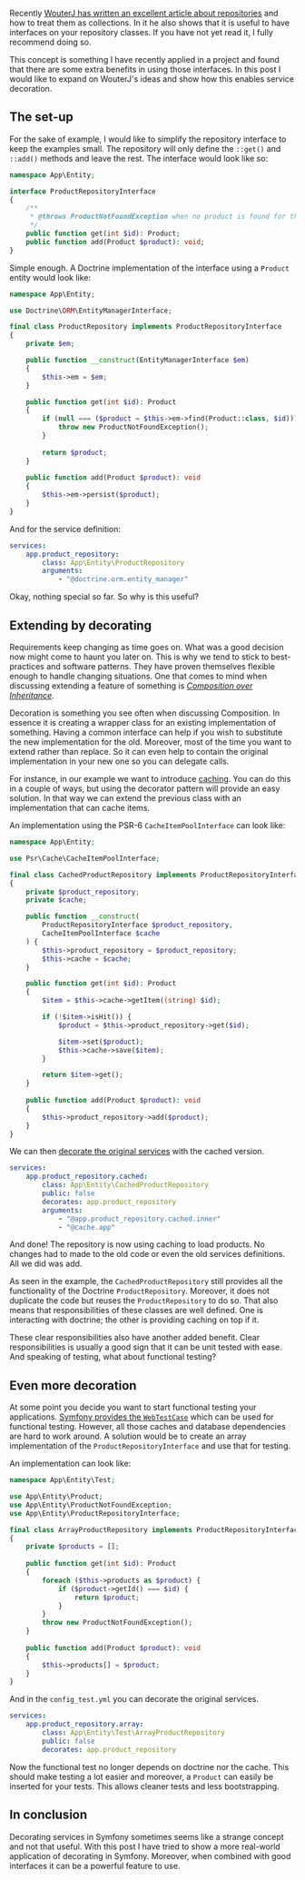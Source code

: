 [//]: # (TITLE: Service Decoration in Practice)
[//]: # (DATE: 2017-01-12T08:00:00+01:00)
[//]: # (TAGS: php, doctrine, entity, decoration, symfony, dependency injection container)

[wouterj-repositories-are-just-collections]: http://wouterj.nl/2016/12/repositories-are-just-collections/
[wiki-composition-over-inheritance]: https://en.wikipedia.org/wiki/Composition_over_inheritance
[fig-psr-6-cache]: http://www.php-fig.org/psr/psr-6/
[symfony-service-decoration]: http://symfony.com/doc/current/service_container/service_decoration.html
[symfony-functional-tests]: https://symfony.com/doc/current/testing.html#functional-tests

Recently [WouterJ has written an excellent article about repositories][wouterj-repositories-are-just-collections] and how to treat them as collections. In it he also shows that it is useful to have interfaces on your repository classes. If you have not yet read it, I fully recommend doing so. 

This concept is something I have recently applied in a project and found that there are some extra benefits in using those interfaces. In this post I would like to expand on WouterJ's ideas and show how this enables service decoration.

## The set-up
For the sake of example, I would like to simplify the repository interface to keep the examples small. The repository will only define the `::get()` and `::add()` methods and leave the rest. The interface would look like so:

```php
namespace App\Entity;

interface ProductRepositoryInterface
{
    /**
     * @throws ProductNotFoundException when no product is found for the id
     */
    public function get(int $id): Product;
    public function add(Product $product): void;
}
```
Simple enough. A Doctrine implementation of the interface using a `Product` entity would look like:
```php
namespace App\Entity;

use Doctrine\ORM\EntityManagerInterface;

final class ProductRepository implements ProductRepositoryInterface
{
    private $em;

    public function __construct(EntityManagerInterface $em)
    {
        $this->em = $em;
    }

    public function get(int $id): Product
    {
        if (null === ($product = $this->em->find(Product::class, $id))) {
            throw new ProductNotFoundException();
        }
        
        return $product;
    }
    
    public function add(Product $product): void
    {
        $this->em->persist($product);
    }
}
```
And for the service definition:
```yaml
services:
    app.product_repository:
        class: App\Entity\ProductRepository
        arguments:
            - "@doctrine.orm.entity_manager"
```
Okay, nothing special so far. So why is this useful?

## Extending by decorating

Requirements keep changing as time goes on. What was a good decision now might come to haunt you later on. This is why we tend to stick to best-practices and software patterns. They have proven themselves flexible enough to handle changing situations. One that comes to mind when discussing extending a feature of something is [*Composition over Inheritance*][wiki-composition-over-inheritance].

Decoration is something you see often when discussing Composition. In essence it is creating a wrapper class for an existing implementation of something. Having a common interface can help if you wish to substitute the new implementation for the old. Moreover, most of the time you want to extend rather than replace. So it can even help to contain the original implementation in your new one so you can delegate calls.

For instance, in our example we want to introduce [caching][fig-psr-6-cache]. You can do this in a couple of ways, but using the decorator pattern will provide an easy solution. In that way we can extend the previous class with an implementation that can cache items.

An implementation using the PSR-6 `CacheItemPoolInterface` can look like:
```php
namespace App\Entity;

use Psr\Cache\CacheItemPoolInterface;

final class CachedProductRepository implements ProductRepositoryInterface
{
    private $product_repository;
    private $cache;

    public function __construct(
        ProductRepositoryInterface $product_repository, 
        CacheItemPoolInterface $cache
    ) {
        $this->product_repository = $product_repository;
        $this->cache = $cache;
    }

    public function get(int $id): Product
    {
        $item = $this->cache->getItem((string) $id);

        if (!$item->isHit()) {
            $product = $this->product_repository->get($id);

            $item->set($product);
            $this->cache->save($item);
        }

        return $item->get();
    }
    
    public function add(Product $product): void
    {
        $this->product_repository->add($product);
    }
}
```
We can then [decorate the original services][symfony-service-decoration] with the cached version.
```yaml
services:
    app.product_repository.cached:
        class: App\Entity\CachedProductRepository
        public: false
        decorates: app.product_repository
        arguments:
            - "@app.product_repository.cached.inner"
            - "@cache.app"
```
And done! The repository is now using caching to load products. No changes had to made to the old code or even the old services definitions. All we did was add.

As seen in the example, the `CachedProductRepository` still provides all the functionality of the Doctrine `ProductRepository`. Moreover, it does not duplicate the code but reuses the `ProductRepository` to do so. That also means that responsibilities of these classes are well defined. One is interacting with doctrine; the other is providing caching on top if it. 

These clear responsibilities also have another added benefit. Clear responsibilities is usually a good sign that it can be unit tested with ease. And speaking of testing, what about functional testing?

## Even more decoration

At some point you decide you want to start functional testing your applications. [Symfony provides the `WebTestCase`][symfony-functional-tests] which can be used for functional testing. However, all those caches and database dependencies are hard to work around. A solution would be to create an array implementation of the `ProductRepositoryInterface` and use that for testing.

An implementation can look like:
```php
namespace App\Entity\Test;

use App\Entity\Product;
use App\Entity\ProductNotFoundException;
use App\Entity\ProductRepositoryInterface;

final class ArrayProductRepository implements ProductRepositoryInterface
{
    private $products = [];
    
    public function get(int $id): Product
    {
        foreach ($this->products as $product) {
            if ($product->getId() === $id) {
                return $product;
            }
        }
        throw new ProductNotFoundException();
    }
    
    public function add(Product $product): void
    {
        $this->products[] = $product;
    }
}
```
And in the `config_test.yml` you can decorate the original services.
```yaml
services:
    app.product_repository.array:
        class: App\Entity\Test\ArrayProductRepository
        public: false
        decorates: app.product_repository
```

Now the functional test no longer depends on doctrine nor the cache. This should make testing a lot easier and moreover, a `Product` can easily be inserted for your tests. This allows cleaner tests and less bootstrapping.

## In conclusion

Decorating services in Symfony sometimes seems like a strange concept and not that useful. With this post I have tried to show a more real-world application of decorating in Symfony. Moreover, when combined with good interfaces it can be a powerful feature to use.

